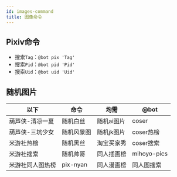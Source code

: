 ```yaml
---
id: images-command
title: 图像命令
---
```


## Pixiv命令
- 搜索`Tag`：`@bot pix 'Tag'`
- 搜索`Pid`：`@bot pid 'Pid'`
- 搜索`Uid`：`@bot uid 'Uid'`

## 随机图片
|以下|命令|均需|@bot|
|---|---|---|---|
|葫芦侠-清凉一夏|随机白丝|随机ai图片|coser|
|葫芦侠-三坑少女|随机风景图|随机jk图片|coser热榜|
|米游社热榜|随机黑丝|淘宝买家秀|coser搜索|
|米游社搜索|随机帅哥|同人插画榜|mihoyo-pics|
|米游社同人图热榜|pix-nyan|同人漫画榜|同人图搜索|

